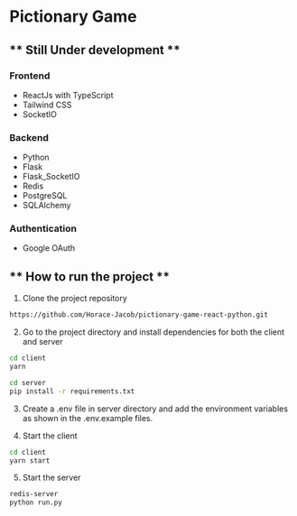 # Pictionary Game

## ** Still Under development **

### Frontend

- ReactJs with TypeScript
- Tailwind CSS
- SocketIO

### Backend

- Python
- Flask
- Flask_SocketIO
- Redis
- PostgreSQL
- SQLAlchemy

### Authentication

- Google OAuth

## ** How to run the project **

1. Clone the project repository

```bash
https://github.com/Horace-Jacob/pictionary-game-react-python.git
```

2. Go to the project directory and install dependencies for both the client and server

```bash
cd client
yarn
```

```bash
cd server
pip install -r requirements.txt
```

3. Create a .env file in server directory and add the environment variables as shown in the .env.example files.

4. Start the client

```bash
cd client
yarn start
```

5. Start the server

```bash
redis-server
python run.py
```

